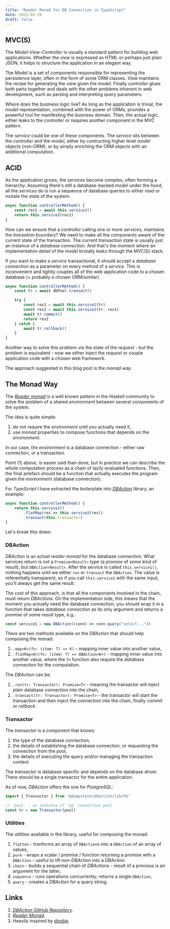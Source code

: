 ```yaml
---
title: "Reader Monad for DB Connection in TypeScript"
date: 2023-05-29
draft: false
---
```


## MVC(S)

The _Model-View-Controller_ is usually a standard pattern for building web applications. Whether the _view_ is expressed as HTML or perhaps just plain JSON, it helps to structure the application in an elegant way.

The _Model_ is a set of components responsible for representing the persistence layer, often in the form of some ORM classes. _View_ maintains the recipe for generating the _view_ given the _model_. Finally _controller_ glues both parts together and deals with the other problems inherent in web development, such as parsing and interpreting query parameters.

Where does the business logic live? As long as the application is trivial, the _model_ representation, combined with the power of ORMs, provides a powerful tool for manifesting the business domain. Then, the actual logic, either leaks to the _controller_ or requires another component in the MVC pattern.

The _service_ could be one of these components. The _service_ sits between the _controller_ and the _model_, either by contructing higher level _model_ objects (non-ORM), or by simply enriching the ORM objects with an additional computation.

## ACID

As the application grows, the _services_ become complex, often forming a hierarchy. Assuming there's still a database-backed _model_ under the hood, all the _services_ do is run a sequence of database queries to either read or mutate the state of the system.

```ts
async function controllerMethod() {
    const res1 = await this.service1()
    return this.service2(res1)
}
```

How can we ensure that a _controller_ calling one or more _services_, maintains the _transation_ boundary? We need to make all the components aware of the current state of the transaction. The current transaction state is usually just an instance of a _database connection_. And that's the moment where an implementation _detail_ of the _model_ brutally leaks through the MVC(S) stack.

If you want to make a _service_ transactional, it should accept a _database connection_ as a parameter on every method of a _service_. This is inconvenient and tightly couples all of the web application code to a chosen database (+ probably a chosen ORM/similar).

```ts
async function controllerMethod() {
    const tr = await dbPool.transact()

    try {
        const res1 = await this.service1(tr)
        const res2 = await this.service2(tr, res1)
        await tr.commit()
        return res2
    } catch {
        await tr.rollback()
    }
}
```

Another way to solve this problem via the state of the _request_ - but the problem is equivalent - now we either inject the _request_ or couple application code with a chosen web framework.

The approach suggested in this blog post is the _monad way_.

## The Monad Way

The [_Reader monad_](https://hackage.haskell.org/package/mtl-2.3.1/docs/Control-Monad-Reader.html) is a well known pattern in the _Haskell_ community to solve the problem of a shared _environment_ between several components of the system.

The idea is quite simple:
1. do not require the _environment_ until you actually need it,
2. use _monad_ properties to compose functions that depends on the _environment_.

In our case, the _environment_ is a database connection - either raw connection, or a transaction.

Point (1) above, is easier said than done, but in practice we can describe the whole computation process as a chain of lazily evaluated functions. Then, the final artefact should be a function that actually executes the program given the _environment_ (database connection).

For _TypeScript_ I have extracted the boilerplate into [_DBAction_](https://github.com/albsadowski/dbaction) library, an example:

```ts
async function controllerMethod() {
    return this.service1()
        .flatMap(res => this.service2(res))
        .transact(this.transactor)
}
```

Let's break this down:

### DBAction

_DBAction_ is an actual _reader monad_ for the database connection. What services return is not a `Promise<Result>` type (a _promise_ of some kind of result), but `DBAction<Result>`. After the service is called `this.service1()`, nothing happens until we either `run` or `transact` the `DBAction`. The value is referentially transparent, so if you call `this.service1` with the same input, you'll always get the same result.

The cost of this approach, is that all the components involved in the chain, must return _DBActions_. On the implementation side, this means that the moment you actually need the database connection, you should wrap it in a function that takes _database connection_ as its only argument and returns a _promise_ of some result type, e.g.:

```ts
const service1 = new DBAction((conn) => conn.query("select..."))
```

There are two methods available on the _DBAction_ that should help composing the monad:
1. `.map<K>(fn: (item: T) => K)` - mapping inner value into another value,
2. `.flatMap<K>(fn: (item: T) => DBAction<K>)` - mapping inner value into another value, where the `fn` function also require the _database connection_ for the computation.

The _DBAction_ can be:
1. `.run(tr: Transactor): Promise<T>` - meaning the transactor will inject plain database connection into the chain,
2. `.transact(tr: Transactor): Promise<T>` - the transactor will start the transaction and then inject the connection into the chain, finally _commit_ or _rollback_.

### Transactor

The _transactor_ is a component that knows:
1. the type of the database connection,
2. the details of establishing the database connection, or requesting the connection from the pool,
3. the details of executing the query and/or managing the transaction context.

The _transactor_ is database specific and depends on the database driver. There should be a single transactor for the entire application.

As of now, _DBAction_ offers the one for _PostgreSQL_:

```ts
import { Transactor } from "@dumpstate/dbaction/lib/PG"

// `pool` - an instance of `pg` connection pool
const tr = new Transactor(pool)
```

### Utilities

The utilities available in the library, useful for composing the monad:
1. `flatten` - tranforms an array of `DBAction`s into a `DBAction` of an array of values,
2. `pure` - wraps a scalar / promise / function returning a promise with a `DBAction` - useful to lift non-_DBAction_ into a _DBAction_.
3. `chain` - builds a sequential chain of _DBActions_ - result of a previous is an argument for the latter,
4. `sequence` - runs operations concurrently; returns a single `DBAction`,
5. `query` - creates a _DBAction_ for a query string.

## Links

1. [_DBAction_ GitHub Repository](https://github.com/albsadowski/dbaction).
2. [_Reader Monad_](https://hackage.haskell.org/package/mtl-2.3.1/docs/Control-Monad-Reader.html).
3. Heavily inspired by [_doobie_](https://tpolecat.github.io/doobie/).
